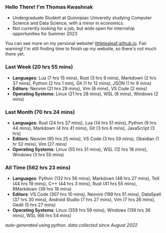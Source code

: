 
### Hello There! I'm Thomas Kwashnak

- Undergraduate Student at Quinnipiac University studying Computer Science and Data Science, with a minor in economics.
- Not currently looking for a job, but wide open for internship opportunities for Summer 2023

You can see more on my personal website! [littletealeaf.github.io](https://littletealeaf.github.io). Fair warning! I'm still finding time to finish up my website, so there's not much there yet.

### Last Week (20 hrs 55 mins)
- **Languages**: Lua (7 hrs 15 mins), Rust (3 hrs 9 mins), Markdown (2 hrs 37 mins), Python (2 hrs 1 min), Git (1 hr 12 mins), JSON (1 hr 9 mins)
- **Editors**: Neovim (21 hrs 29 mins), Vim (6 mins), VS Code (2 mins)
- **Operating Systems**: Linux (21 hrs 28 mins), WSL (8 mins), Windows (2 mins)
    
### Last Month (70 hrs 24 mins)
- **Languages**: Rust (24 hrs 37 mins), Lua (14 hrs 51 mins), Python (9 hrs 44 mins), Markdown (4 hrs 41 mins), Git (3 hrs 6 mins), JavaScript (3 hrs)
- **Editors**: Neovim (65 hrs 25 mins), VS Code (3 hrs 59 mins), Obsidian (1 hr 52 mins), Vim (27 mins)
- **Operating Systems**: Linux (55 hrs 31 mins), WSL (12 hrs 18 mins), Windows (3 hrs 55 mins)
    
### All Time (562 hrs 23 mins)
- **Languages**: Python (132 hrs 56 mins), Markdown (48 hrs 27 mins), TeX (44 hrs 19 mins), C++ (44 hrs 3 mins), Rust (41 hrs 55 mins), RMarkdown (39 hrs 18 mins)
- **Editors**: VS Code (307 hrs 10 mins), Neovim (199 hrs 51 mins), DataSpell (37 hrs 30 mins), Android Studio (7 hrs 27 mins), Vim (7 hrs 26 mins), Gedit (5 hrs 27 mins)
- **Operating Systems**: Linux (359 hrs 59 mins), Windows (139 hrs 36 mins), WSL (68 hrs 54 mins)
    

*auto-generated using python. data collected since August 2022*
